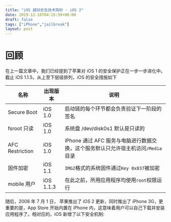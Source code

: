 ```yaml
---
title: "iOS 越狱史及技术简析 - iOS 2"
date: 2019-12-16T04:15:59+08:00
draft: false
tags: ["iPhone","jailbreak"]
layout: post
---
```


# 回顾

在上一篇文章中，我们已经提到了苹果对 iOS 1 的安全保护正在一步一步进化中。截止 iOS 1.1.5，从上至下层级排列，iOS 的安全措施如下

| 名称            | 出现版本  | 说明                                                         |
| --------------- | --------- | ------------------------------------------------------------ |
| Secure Boot     | iOS 1.0   | 启动链的每个环节都会负责验证下一阶段的签名                   |
| fsroot 只读     | iOS 1.0   | 系统盘 /dev/disk0s1 默认是只读的                             |
| AFC Restriction | iOS 1.0   | iPhone 通过 AFC 服务与电脑进行数据交换，这个服务默认只允许宿主机访问`/Media`目录 |
| 固件加密        | iOS 1.1   | `IMG2`格式的系统固件通过`Key 0x837`被加密                    |
| mobile 用户     | iOS 1.1.3 | 在此之前，所用应用程序均使用`root`权限运行                   |

[^1]: https://www.theiphonewiki.com/wiki/25C3_presentation_%22Hacking_the_iPhone%22

随后，2008 年 7 月 1 日， 苹果推出了 iOS 2 更新，同时推出了 iPhone 3G，更重要的是，App Store 开始内置在 iPhone 内，这意味着用户可以自己下载并安装应用程序了。相对应的，iOS 新增了以下安全机制:

